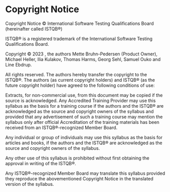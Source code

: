 # Copyright Notice

Copyright Notice © International Software Testing Qualifications Board (hereinafter called ISTQB®)

ISTQB® is a registered trademark of the International Software Testing Qualifications Board.

Copyright © 2023 , the authors Mette Bruhn-Pedersen (Product Owner), Michael Heller, Ilia Kulakov, Thomas Harms, Georg Sehl, Samuel Ouko and Line Ebdrup.

All rights reserved. The authors hereby transfer the copyright to the ISTQB®. The authors (as current copyright holders) and ISTQB® (as the future copyright holder) have agreed to the following conditions of use:

Extracts, for non-commercial use, from this document may be copied if the source is acknowledged. Any Accredited Training Provider may use this syllabus as the basis for a training course if the authors and the ISTQB® are acknowledged as the source and copyright owners of the syllabus and provided that any advertisement of such a training course may mention the syllabus only after official Accreditation of the training materials has been received from an ISTQB®-recognized Member Board.

Any individual or group of individuals may use this syllabus as the basis for articles and books, if the authors and the ISTQB® are acknowledged as the source and copyright owners of the syllabus.

Any other use of this syllabus is prohibited without first obtaining the approval in writing of the ISTQB®.

Any ISTQB®-recognized Member Board may translate this syllabus provided they reproduce the abovementioned Copyright Notice in the translated version of the syllabus.